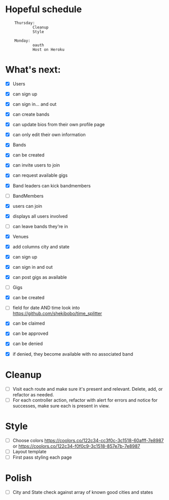 # Hopeful schedule

        Thursday:
                Cleanup
                Style

        Monday:
                oauth
                Host on Heroku
                
# What's next:
- [x] Users
-   [x] can sign up
-   [x] can sign in... and out
-   [x] can create bands
-   [x] can update bios from their own profile page
-   [x] can only edit their own information

- [x] Bands
-   [x] can be created
-   [x] can invite users to join
-   [x] can request available gigs
-   [x] Band leaders can kick bandmembers
        
- [ ] BandMembers
-   [x] users can join
-   [x] displays all users involved
-   [ ] can leave bands they're in

- [x] Venues
-   [x] add columns city and state
-   [x] can sign up
-   [x] can sign in and out
-   [x] can post gigs as available

- [ ] Gigs
-   [x] can be created
-   [ ] field for date AND time
        look into https://github.com/shekibobo/time_splitter
-   [x] can be claimed
-   [x] can be approved
-   [x] can be denied
-   [x] if denied, they become available with no associated band

# Cleanup
- [ ] Visit each route and make sure it's present and relevant. Delete, add, or refactor as needed.
- [ ] For each controller action, refactor with alert for errors and notice for successes, make sure each is present in view.

# Style
- [ ] Choose colors
        https://coolors.co/122c34-cc3f0c-3c1518-60afff-7e8987
        or
        https://coolors.co/122c34-f0f0c9-3c1518-857e7b-7e8987
- [ ] Layout template
- [ ] First pass styling each page

# Polish
- [ ] City and State check against array of known good cities and states

